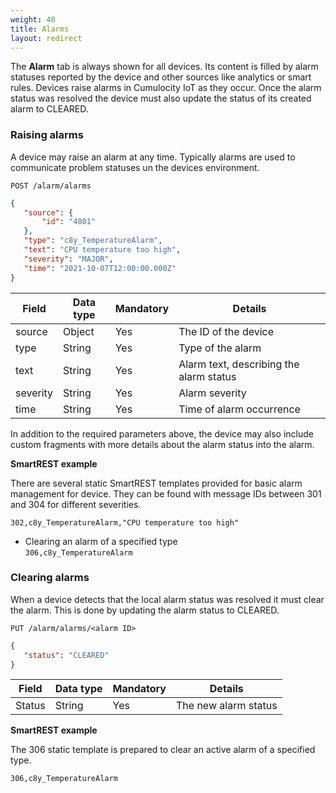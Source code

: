```yaml
---
weight: 40
title: Alarms
layout: redirect
---
```


The **Alarm** tab is always shown for all devices. Its content is filled by alarm statuses reported by the device and other sources like analytics or smart rules. Devices raise alarms in Cumulocity IoT as they occur. Once the alarm status was resolved the device must also update the status of its created alarm to CLEARED.

### Raising alarms

A device may raise an alarm at any time. Typically alarms are used to communicate problem statuses un the devices environment.

```http
POST /alarm/alarms
```
```json
{
   "source": {
       "id": "4801"
   },
   "type": "c8y_TemperatureAlarm",
   "text": "CPU temperature too high",
   "severity": "MAJOR",
   "time": "2021-10-07T12:00:00.000Z"
}
```

|Field|Data type|Mandatory|Details|
|----|----|----|----|
|source|Object|Yes|The ID of the device|
|type|String|Yes|Type of the alarm|
|text|String|Yes|Alarm text, describing the alarm status|
|severity|String|Yes|Alarm severity|
|time|String|Yes|Time of alarm occurrence|

In addition to the required parameters above, the device may also include custom fragments with more details about the alarm status into the alarm.

**SmartREST example**

There are several static SmartREST templates provided for basic alarm management for device. They can be found with message IDs between 301 and 304 for different severities.

`302,c8y_TemperatureAlarm,"CPU temperature too high"`
  * Clearing an alarm of a specified type <br>
    `306,c8y_TemperatureAlarm`

### Clearing alarms
When a device detects that the local alarm status was resolved it must clear the alarm. This is done by updating the alarm status to CLEARED.

```http
PUT /alarm/alarms/<alarm ID>
```
```json
{
   "status": "CLEARED"
}
```


|Field|Data type|Mandatory|Details|
|----|----|----|----|
|Status|String|Yes|The new alarm status|


**SmartREST example**

The 306 static template is prepared to clear an active alarm of a specified type.

`306,c8y_TemperatureAlarm`
